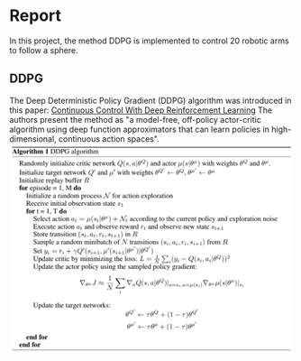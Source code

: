 # Report
In this project, the method DDPG is implemented to control 20 robotic arms to follow a sphere.

## DDPG
The Deep Deterministic Policy Gradient (DDPG) algorithm was introduced in this paper: [Continuous Control With Deep Reinforcement Learning](https://arxiv.org/pdf/1509.02971.pdf)
The authors present the method as "a model-free, off-policy actor-critic algorithm using deep function approximators that can learn policies in high-dimensional, continuous action spaces".
![DDPG Algorithm](images/DDPG_algorithm.png "DDPG Algorithm")
